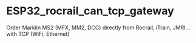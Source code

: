 # ESP32_rocrail_can_tcp_gateway
 Order Marklin MS2 (MFX, MM2, DCC) directly from Rocrail, iTrain, JMRI... with TCP (WiFi, Ethernet)
